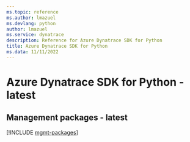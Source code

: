 ```yaml
---
ms.topic: reference
ms.author: lmazuel
ms.devlang: python
author: lmazuel
ms.service: dynatrace
description: Reference for Azure Dynatrace SDK for Python
title: Azure Dynatrace SDK for Python
ms.data: 11/11/2022
---
```

# Azure Dynatrace SDK for Python - latest

## Management packages - latest
[!INCLUDE [mgmt-packages](dynatrace-mgmt-index.md)]